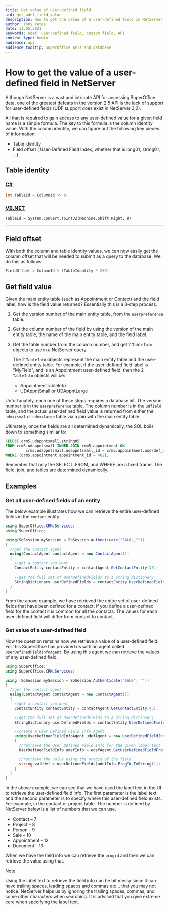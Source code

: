 ```yaml
---
title: Get value of user-defined field
uid: get_udef_field_value
description: How to get the value of a user-defined field in NetServer
author: Tony Yates
date: 11.05.2021
keywords: udef, user-defined field, custom field, API
content_type: howto
audience: api
audience_tooltip: SuperOffice APIs and database
---
```


# How to get the value of a user-defined field in NetServer

Although NetServer is a vast and intricate API for accessing SuperOffice data, one of the greatest defeats in the version 2.5 API is the lack of support for user-defined fields (UDF support does exist in NetServer 3,0).

All that is required to gain access to any user-defined value for a given field name is a simple formula. The key to this formula is the column identity value. With the column identity, we can figure out the following key pieces of information:

* Table identity
* Field offset ( User-Defined Field Index, whether that is long01, string01, ...)

## Table identity

<!-- markdownlint-disable MD051 -->
### [C#](#tab/csharp)

```csharp
int TableId = ColumnId >> 8;
```

### [VB.NET](#tab/vb)

```vbnet
TableId = System.Convert.ToInt32(Machine.Shift.Right, 8)
```

***
<!-- markdownlint-restore -->

## Field offset

With both the column and table identity values, we can now easily get the column offset that will be needed to submit as a query to the database. We do this as follows:

```csharp
FieldOffset = ColumnId % (TableIdentity * 256)
```

## Get field value

Given the main entity table (such as Appointment or Contact) and the field label, how is the field value returned? Essentially this is a 3-step process.

1. Get the version number of the main entity table, from the `userpreference` table.
2. Get the column number of the field by using the version of the main entity table, the name of the main entity table, and the field label.
3. Get the table number from the column number, and get 2 `TableInfo` objects to use in a NetServer query.

    The 2 `TableInfo` objects represent the main entity table and the user-defined entity table. For example, if the user-defined field label is "MyField", and is an Appointment user-defined field, then the 2 `TableInfo` objects will be:
    * AppointmentTableInfo
    * UDAppntSmall or UDAppntLarge

Unfortunately, each one of these steps requires a database hit. The version number is in the `userpreference` table. The column number is in the `udfield` table, and the actual user-defined field value is returned from either the `udxxxsmal` or `udxxxlarge` table via a join with the main entity table.

Ultimately, once the fields are all determined dynamically, the SQL boils down to something similar to:

```sql
SELECT crm5.udappntsmall.string05
FROM crm5.udappntsmall INNER JOIN crm5.appointment ON
         crm5.udappntsmall.udappntsmall_id = crm5.appointment.userdef_id
WHERE (crm5.appointment.appointment_id = 482);
```

Remember that only the SELECT, FROM, and WHERE are a fixed frame. The field, join, and tables are determined dynamically.

## Examples

### Get all user-defined fields of an entity

The below example illustrates how we can retrieve the entire user-defined fields in the `contact` entity.

```csharp
using SuperOffice.CRM.Services;
using SuperOffice;

using(SoSession mySession = SoSession.Authenticate("SAL0",""))
{
  //get the contact agent
  using(ContactAgent contactAgent = new ContactAgent())
  {
    //get a contact you want
    ContactEntity contactEntity = contactAgent.GetContactEntity(43);

    //get the full set of UserDefinedFields to a string dictionary
    StringDictionary userDefinedFields = contactEntity.UserDefinedFields;
  }
}
```

From the above example, we have retrieved the entire set of user-defined fields that have been defined for a contact. If you define a user-defined field for the contact it is common for all the contacts. The values for each user-defined field will differ from contact to contact.

### Get value of a user-defined field

Now the question remains how we retrieve a value of a user-defined field. For this SuperOffice has provided us with an agent called `UserDefinedFieldInfoAgent`. By using this agent we can retrieve the values of any user-defined field.

```csharp
using SuperOffice;
using SuperOffice.CRM.Services;

using (SoSession mySession = SoSession.Authenticate("SAL0", ""))
{
  //get the contact agent
  using(ContactAgent contactAgent = new ContactAgent())
  {
    //get a contact you want
    ContactEntity contactEntity = contactAgent.GetContactEntity(43);

    //get the full set of UserDefinedFields to a string dictionary
    StringDictionary userDefinedFields = contactEntity.UserDefinedFields;

    //create a User Defined Field Info Agent
    using(UserDefinedFieldInfoAgent udefAgent = new UserDefinedFieldInfoAgent())
    {
      //retrieve the User Defined Field Info for the given label text
      UserDefinedFieldInfo udefInfo = udefAgent.GetUserDefinedFieldFromFieldLabel("companyshorttext", 7);

      //retrieve the value using the progid of the field
      string valUdef = userDefinedFields[udefInfo.ProgId.ToString()];
    }
  }
}
```

In the above example, we can see that we have used the label text in the UI to retrieve the user-defined field info. The first parameter is the label text and the second parameter is to specify where this user-defined field exists. For example, in the contact or project table. The number is defined by NetServer below is a list of numbers that we can use.

* Contact – 7
* Project – 8
* Person – 9
* Sale – 10
* Appointment – 12
* Document - 13

When we have the field info we can retrieve the `progid` and then we can retrieve the value using that.

> [!NOTE]
> Using the label text to retrieve the field info can be bit messy since it can have trailing spaces, leading spaces and commas etc… that you may not notice. NetServer helps us by ignoring the trailing spaces, commas, and some other characters when searching. It is advised that you give extreme care when specifying the label text.
